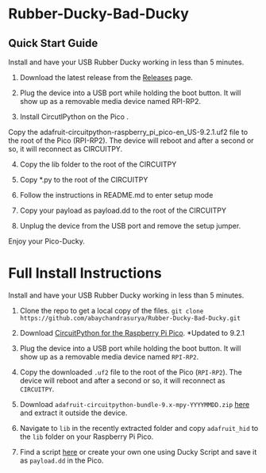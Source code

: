 # Rubber-Ducky-Bad-Ducky


## Quick Start Guide
Install and have your USB Rubber Ducky working in less than 5 minutes.

1. Download the latest release from the [Releases](abaychandrasurya/Rubber-Ducky-Bad-Ducky) page.

2. Plug the device into a USB port while holding the boot button. It will show up as a removable media device named RPI-RP2.

3. Install CircutlPython on the Pico .

Copy the adafruit-circuitpython-raspberry_pi_pico-en_US-9.2.1.uf2 file to the root of the Pico (RPI-RP2). The device will reboot and after a second or so, it will reconnect as CIRCUITPY.

4. Copy the lib folder to the root of the CIRCUITPY

5. Copy *.py to the root of the CIRCUITPY

6. Follow the instructions in README.md to enter setup mode

7. Copy your payload as payload.dd to the root of the CIRCUITPY

8. Unplug the device from the USB port and remove the setup jumper.

Enjoy your Pico-Ducky.

# Full Install Instructions

Install and have your USB Rubber Ducky working in less than 5 minutes.

1. Clone the repo to get a local copy of the files. `git clone https://github.com/abaychandrasurya/Rubber-Ducky-Bad-Ducky.git`

2. Download [CircuitPython for the Raspberry Pi Pico](https://circuitpython.org/board/raspberry_pi_pico/). *Updated to 9.2.1  

3. Plug the device into a USB port while holding the boot button. It will show up as a removable media device named `RPI-RP2`.

4. Copy the downloaded `.uf2` file to the root of the Pico (`RPI-RP2`). The device will reboot and after a second or so, it will reconnect as `CIRCUITPY`.

5. Download `adafruit-circuitpython-bundle-9.x-mpy-YYYYMMDD.zip` [here](https://github.com/adafruit/Adafruit_CircuitPython_Bundle/releases/latest) and extract it outside the device.

6. Navigate to `lib` in the recently extracted folder and copy `adafruit_hid` to the `lib` folder on your Raspberry Pi Pico.

7. Find a script [here](https://payloadhub.com/blogs/payloads) or create your own one using Ducky Script and save it as `payload.dd` in the Pico.

